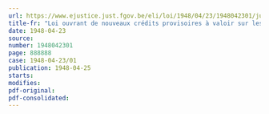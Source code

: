 ```yaml
---
url: https://www.ejustice.just.fgov.be/eli/loi/1948/04/23/1948042301/justel
title-fr: "Loi ouvrant de nouveaux crédits provisoires à valoir sur les budgets de l'exercice 1948 et un crédit spécial à rattacher au budget des recettes et des dépenses extraordinaires pour l'exercice 1948"
date: 1948-04-23
source:
number: 1948042301
page: 888888
case: 1948-04-23/01
publication: 1948-04-25
starts:
modifies:
pdf-original:
pdf-consolidated:
---
```



